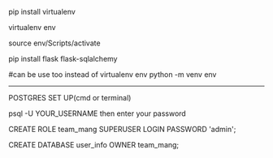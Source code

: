 pip install virtualenv

virtualenv env

source env/Scripts/activate

pip install flask flask-sqlalchemy


#can be use too instead of virtualenv env
python -m venv env

----------------------------------------------------------------
POSTGRES SET UP(cmd or terminal)

psql -U YOUR_USERNAME
then enter your password

CREATE ROLE team_mang SUPERUSER LOGIN PASSWORD 'admin';

CREATE DATABASE user_info OWNER team_mang; 


